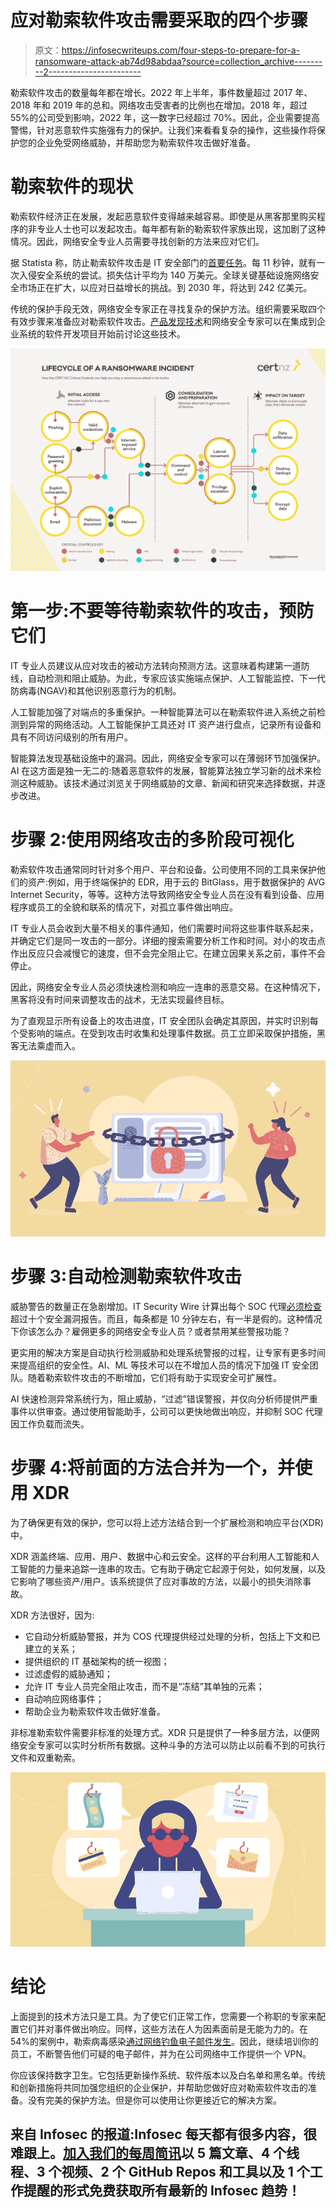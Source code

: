 # 应对勒索软件攻击需要采取的四个步骤

> 原文：<https://infosecwriteups.com/four-steps-to-prepare-for-a-ransomware-attack-ab74d98abdaa?source=collection_archive---------2----------------------->

勒索软件攻击的数量每年都在增长。2022 年上半年，事件数量超过 2017 年、2018 年和 2019 年的总和。网络攻击受害者的比例也在增加。2018 年，超过 55%的公司受到影响，2022 年，这一数字已经超过 70%。因此，企业需要提高警惕，针对恶意软件实施强有力的保护。让我们来看看复杂的操作，这些操作将保护您的企业免受网络威胁，并帮助您为勒索软件攻击做好准备。

# 勒索软件的现状

勒索软件经济正在发展，发起恶意软件变得越来越容易。即使是从黑客那里购买程序的非专业人士也可以发起攻击。每年都有新的勒索软件家族出现，这加剧了这种情况。因此，网络安全专业人员需要寻找创新的方法来应对它们。

据 Statista 称，防止勒索软件攻击是 IT 安全部门的[首要任务](https://www.statista.com/statistics/709789/most-pressing-global-cyber-security-issues/)。每 11 秒钟，就有一次入侵安全系统的尝试。损失估计平均为 140 万美元。全球关键基础设施网络安全市场正在扩大，以应对日益增长的挑战。到 2030 年，将达到 242 亿美元。

传统的保护手段无效，网络安全专家正在寻找复杂的保护方法。组织需要采取四个有效步骤来准备应对勒索软件攻击。[产品发现技术](https://andersenlab.com/blueprint/effective-product-discovery-techniques)和网络安全专家可以在集成到企业系统的软件开发项目开始前讨论这些技术。

![](img/dd280c1bdf711bc5199ccd9d8710d2a7.png)

# 第一步:不要等待勒索软件的攻击，预防它们

IT 专业人员建议从应对攻击的被动方法转向预测方法。这意味着构建第一道防线，自动检测和阻止威胁。为此，专家应该实施端点保护、人工智能监控、下一代防病毒(NGAV)和其他识别恶意行为的机制。

人工智能加强了对端点的多重保护。一种智能算法可以在勒索软件进入系统之前检测到异常的网络活动。人工智能保护工具还对 IT 资产进行盘点，记录所有设备和具有不同访问级别的所有用户。

智能算法发现基础设施中的漏洞。因此，网络安全专家可以在薄弱环节加强保护。AI 在这方面是独一无二的:随着恶意软件的发展，智能算法独立学习新的战术来检测这种威胁。该技术通过浏览关于网络威胁的文章、新闻和研究来选择数据，并逐步改进。

# 步骤 2:使用网络攻击的多阶段可视化

勒索软件攻击通常同时针对多个用户、平台和设备。公司使用不同的工具来保护他们的资产:例如，用于终端保护的 EDR，用于云的 BitGlass，用于数据保护的 AVG Internet Security，等等。这种方法导致网络安全专业人员在没有看到设备、应用程序或员工的全貌和联系的情况下，对孤立事件做出响应。

IT 专业人员会收到大量不相关的事件通知，他们需要时间将这些事件联系起来，并确定它们是同一攻击的一部分。详细的搜索需要分析工作和时间。对小的攻击点作出反应只会减慢它的速度，但不会完全阻止它。在建立因果关系之前，事件不会停止。

因此，网络安全专业人员必须快速检测和响应一连串的恶意交易。在这种情况下，黑客将没有时间来调整攻击的战术，无法实现最终目标。

为了直观显示所有设备上的攻击进度，IT 安全团队会确定其原因，并实时识别每个受影响的端点。在受到攻击时收集和处理事件数据。员工立即采取保护措施，黑客无法乘虚而入。

![](img/a9a6f6bc60342175f630eafc2f2fccfc.png)

# 步骤 3:自动检测勒索软件攻击

威胁警告的数量正在急剧增加。IT Security Wire 计算出每个 SOC 代理[必须检查](https://itsecuritywire.com/cybersecurity/cyber-security-professionals-are-not-able-to-keep-up-with-breach-alerts/)超过十个安全漏洞报告。而且，每条都是 10 分钟左右，有一半是假的。这种情况下你该怎么办？雇佣更多的网络安全专业人员？或者禁用某些警报功能？

更实用的解决方案是自动执行检测威胁和处理系统警报的过程，让专家有更多时间来提高组织的安全性。AI、ML 等技术可以在不增加人员的情况下加强 IT 安全团队。随着勒索软件攻击的不断增加，它们将有助于实现安全可扩展性。

AI 快速检测异常系统行为，阻止威胁，“过滤”错误警报，并仅向分析师提供严重事件以供审查。通过使用智能助手，公司可以更快地做出响应，并抑制 SOC 代理因工作负载而流失。

# 步骤 4:将前面的方法合并为一个，并使用 XDR

为了确保更有效的保护，您可以将上述方法结合到一个扩展检测和响应平台(XDR)中。

XDR 涵盖终端、应用、用户、数据中心和云安全。这样的平台利用人工智能和人工智能的力量来追踪一连串的攻击。它有助于确定它起源于何处，如何发展，以及它影响了哪些资产/用户。该系统提供了应对事故的方法，以最小的损失消除事故。

XDR 方法很好，因为:

*   它自动分析威胁警报，并为 COS 代理提供经过处理的分析，包括上下文和已建立的关系；
*   提供组织的 IT 基础架构的统一视图；
*   过滤虚假的威胁通知；
*   允许 IT 专业人员完全阻止攻击，而不是“冻结”其单独的元素；
*   自动响应网络事件；
*   帮助企业为勒索软件攻击做好准备。

非标准勒索软件需要非标准的处理方式。XDR 只是提供了一种多层方法，以便网络安全专家可以实时分析所有数据。这种斗争的方法可以防止以前看不到的可执行文件和双重勒索。

![](img/dd195fdebd6436f058f9bf65ff01d29c.png)

# 结论

上面提到的技术方法只是工具。为了使它们正常工作，您需要一个称职的专家来配置它们并对事件做出响应。同样，这些方法在人为因素面前是无能为力的。在 54%的案例中，勒索病毒感染[通过网络钓鱼电子邮件发生](https://www.statista.com/statistics/700965/leading-cause-of-ransomware-infection/)。因此，继续培训你的员工，不断警告他们可疑的电子邮件，并为在公司网络中工作提供一个 VPN。

你应该保持数字卫生。它包括更新操作系统、软件版本以及白名单和黑名单。传统和创新措施将共同加强您组织的企业保护，并帮助您做好应对勒索软件攻击的准备。没有完美的保护方法。但是你可以使用让你更接近它的解决方案。

## 来自 Infosec 的报道:Infosec 每天都有很多内容，很难跟上。[加入我们的每周简讯](https://weekly.infosecwriteups.com/)以 5 篇文章、4 个线程、3 个视频、2 个 GitHub Repos 和工具以及 1 个工作提醒的形式免费获取所有最新的 Infosec 趋势！